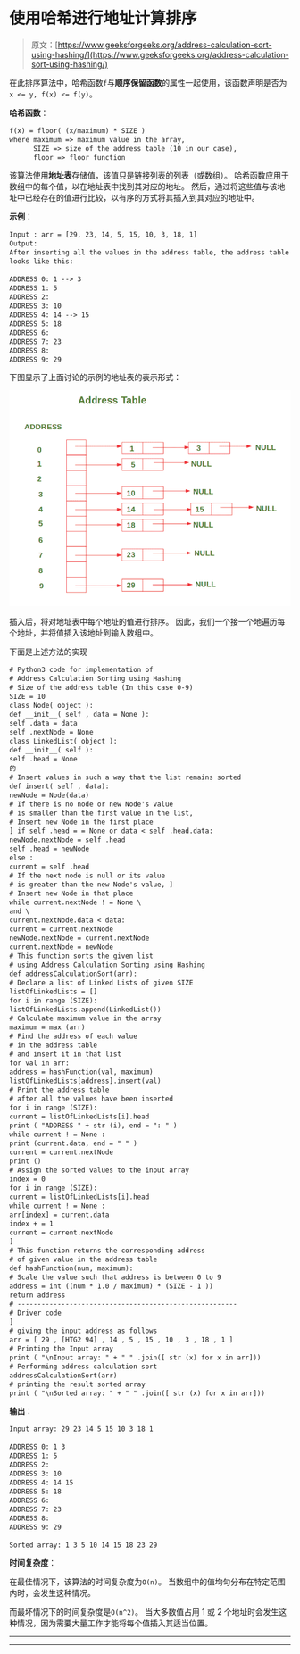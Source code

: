 # 使用哈希进行地址计算排序

> 原文：[https://www.geeksforgeeks.org/address-calculation-sort-using-hashing/](https://www.geeksforgeeks.org/address-calculation-sort-using-hashing/)

在此排序算法中，哈希函数`f`与**顺序保留函数**的属性一起使用，该函数声明是否为`x <= y, f(x) <= f(y)`。

**哈希函数**：

```
f(x) = floor( (x/maximum) * SIZE )
where maximum => maximum value in the array,
      SIZE => size of the address table (10 in our case),
      floor => floor function

```

该算法使用**地址表**存储值，该值只是链接列表的列表（或数组）。 哈希函数应用于数组中的每个值，以在地址表中找到其对应的地址。 然后，通过将这些值与该地址中已经存在的值进行比较，以有序的方式将其插入到其对应的地址中。

**示例**：

```
Input : arr = [29, 23, 14, 5, 15, 10, 3, 18, 1] 
Output:
After inserting all the values in the address table, the address table looks like this:

ADDRESS 0: 1 --> 3 
ADDRESS 1: 5 
ADDRESS 2: 
ADDRESS 3: 10 
ADDRESS 4: 14 --> 15 
ADDRESS 5: 18 
ADDRESS 6: 
ADDRESS 7: 23 
ADDRESS 8: 
ADDRESS 9: 29

```

下图显示了上面讨论的示例的地址表的表示形式：

![](img/f3aa7b2076a31c37ba61d48a43b468df.png)

插入后，将对地址表中每个地址的值进行排序。 因此，我们一个接一个地遍历每个地址，并将值插入该地址到输入数组中。

下面是上述方法的实现

```
# Python3 code for implementation of
# Address Calculation Sorting using Hashing
# Size of the address table (In this case 0-9)
SIZE = 10
class Node( object ):
def __init__( self , data = None ):
self .data = data
self .nextNode = None
class LinkedList( object ):
def __init__( self ):
self .head = None
的
# Insert values in such a way that the list remains sorted
def insert( self , data):
newNode = Node(data)
# If there is no node or new Node's value
# is smaller than the first value in the list,
# Insert new Node in the first place
] if self .head = = None or data < self .head.data:
newNode.nextNode = self .head
self .head = newNode
else :
current = self .head
# If the next node is null or its value
# is greater than the new Node's value, ]
# Insert new Node in that place
while current.nextNode ! = None \
and \
current.nextNode.data < data:
current = current.nextNode
newNode.nextNode = current.nextNode
current.nextNode = newNode
# This function sorts the given list
# using Address Calculation Sorting using Hashing
def addressCalculationSort(arr):
# Declare a list of Linked Lists of given SIZE
listOfLinkedLists = []
for i in range (SIZE):
listOfLinkedLists.append(LinkedList())
# Calculate maximum value in the array
maximum = max (arr)
# Find the address of each value
# in the address table
# and insert it in that list
for val in arr:
address = hashFunction(val, maximum)
listOfLinkedLists[address].insert(val)
# Print the address table
# after all the values have been inserted
for i in range (SIZE):
current = listOfLinkedLists[i].head
print ( "ADDRESS " + str (i), end = ": " )
while current ! = None :
print (current.data, end = " " )
current = current.nextNode
print ()
# Assign the sorted values to the input array
index = 0
for i in range (SIZE):
current = listOfLinkedLists[i].head
while current ! = None :
arr[index] = current.data
index + = 1
current = current.nextNode
]
# This function returns the corresponding address
# of given value in the address table
def hashFunction(num, maximum):
# Scale the value such that address is between 0 to 9
address = int ((num * 1.0 / maximum) * (SIZE - 1 ))
return address
# -------------------------------------------------------
# Driver code
]
# giving the input address as follows
arr = [ 29 , [HTG2 94] , 14 , 5 , 15 , 10 , 3 , 18 , 1 ]
# Printing the Input array
print ( "\nInput array: " + " " .join([ str (x) for x in arr]))
# Performing address calculation sort
addressCalculationSort(arr)
# printing the result sorted array
print ( "\nSorted array: " + " " .join([ str (x) for x in arr]))
```

**输出**：

```
Input array: 29 23 14 5 15 10 3 18 1

ADDRESS 0: 1 3 
ADDRESS 1: 5 
ADDRESS 2: 
ADDRESS 3: 10 
ADDRESS 4: 14 15 
ADDRESS 5: 18 
ADDRESS 6: 
ADDRESS 7: 23 
ADDRESS 8: 
ADDRESS 9: 29 

Sorted array: 1 3 5 10 14 15 18 23 29

```

**时间复杂度**：

在最佳情况下，该算法的时间复杂度为`O(n)`。 当数组中的值均匀分布在特定范围内时，会发生这种情况。

而最坏情况下的时间复杂度是`O(n^2)`。 当大多数值占用 1 或 2 个地址时会发生这种情况，因为需要大量工作才能将每个值插入其适当位置。



* * *

* * *



